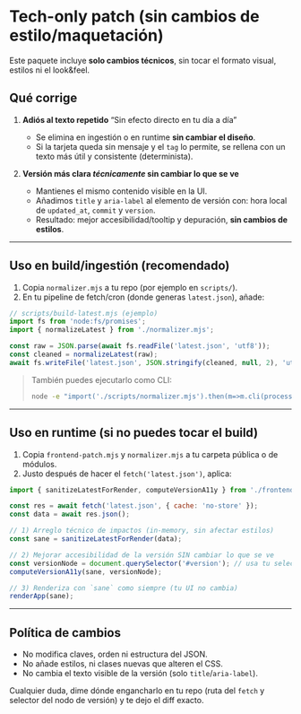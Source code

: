 
# Tech-only patch (sin cambios de estilo/maquetación)

Este paquete incluye **solo cambios técnicos**, sin tocar el formato visual, estilos ni el look&feel.

## Qué corrige

1. **Adiós al texto repetido** “Sin efecto directo en tu día a día”  
   - Se elimina en ingestión o en runtime **sin cambiar el diseño**.
   - Si la tarjeta queda sin mensaje y el `tag` lo permite, se rellena con un texto más útil y consistente (determinista).

2. **Versión más clara _técnicamente_ sin cambiar lo que se ve**  
   - Mantienes el mismo contenido visible en la UI.
   - Añadimos `title` y `aria-label` al elemento de versión con: hora local de `updated_at`, `commit` y `version`.
   - Resultado: mejor accesibilidad/tooltip y depuración, **sin cambios de estilos**.

---

## Uso en **build/ingestión** (recomendado)

1. Copia `normalizer.mjs` a tu repo (por ejemplo en `scripts/`).
2. En tu pipeline de fetch/cron (donde generas `latest.json`), añade:

```js
// scripts/build-latest.mjs (ejemplo)
import fs from 'node:fs/promises';
import { normalizeLatest } from './normalizer.mjs';

const raw = JSON.parse(await fs.readFile('latest.json', 'utf8'));
const cleaned = normalizeLatest(raw);
await fs.writeFile('latest.json', JSON.stringify(cleaned, null, 2), 'utf8');
```

> También puedes ejecutarlo como CLI:
>
> ```bash
> node -e "import('./scripts/normalizer.mjs').then(m=>m.cli(process.argv))" -- --in latest.json --out latest.json
> ```

---

## Uso en **runtime** (si no puedes tocar el build)

1. Copia `frontend-patch.mjs` y `normalizer.mjs` a tu carpeta pública o de módulos.
2. Justo después de hacer el `fetch('latest.json')`, aplica:

```js
import { sanitizeLatestForRender, computeVersionA11y } from './frontend-patch.mjs';

const res = await fetch('latest.json', { cache: 'no-store' });
const data = await res.json();

// 1) Arreglo técnico de impactos (in-memory, sin afectar estilos)
const sane = sanitizeLatestForRender(data);

// 2) Mejorar accesibilidad de la versión SIN cambiar lo que se ve
const versionNode = document.querySelector('#version'); // usa tu selector real
computeVersionA11y(sane, versionNode);

// 3) Renderiza con `sane` como siempre (tu UI no cambia)
renderApp(sane);
```

---

## Política de cambios

- No modifica claves, orden ni estructura del JSON.
- No añade estilos, ni clases nuevas que alteren el CSS.
- No cambia el texto visible de la versión (solo `title`/`aria-label`).

Cualquier duda, dime dónde engancharlo en tu repo (ruta del `fetch` y selector del nodo de versión) y te dejo el diff exacto.
